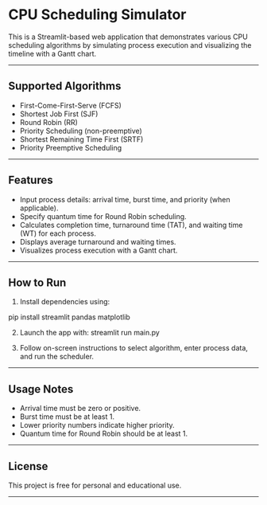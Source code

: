# CPU Scheduling Simulator

This is a Streamlit-based web application that demonstrates various CPU scheduling algorithms by simulating process execution and visualizing the timeline with a Gantt chart.

---

## Supported Algorithms

- First-Come-First-Serve (FCFS)
- Shortest Job First (SJF)
- Round Robin (RR)
- Priority Scheduling (non-preemptive)
- Shortest Remaining Time First (SRTF)
- Priority Preemptive Scheduling

---

## Features

- Input process details: arrival time, burst time, and priority (when applicable).
- Specify quantum time for Round Robin scheduling.
- Calculates completion time, turnaround time (TAT), and waiting time (WT) for each process.
- Displays average turnaround and waiting times.
- Visualizes process execution with a Gantt chart.

---

## How to Run

1. Install dependencies using:

pip install streamlit pandas matplotlib

2. Launch the app with:
streamlit run main.py


3. Follow on-screen instructions to select algorithm, enter process data, and run the scheduler.

---

## Usage Notes

- Arrival time must be zero or positive.
- Burst time must be at least 1.
- Lower priority numbers indicate higher priority.
- Quantum time for Round Robin should be at least 1.

---

## License

This project is free for personal and educational use.

---
